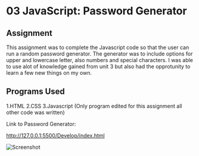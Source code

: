 # 03 JavaScript: Password Generator

## Assignment

This assignment was to complete the Javascript code so that the user can run a random password generator. The generator was to include options for upper and lowercase letter, also numbers and special characters. I was able to use alot of knowledge gained from unit 3 but also had the opprotunity to learn a few new things on my own.

## Programs Used

1.HTML
2.CSS
3.Javascript (Only program edited for this assignment all other code was written)


Link to Password Generator:

http://127.0.0.1:5500/Develop/index.html


![Screenshot](Password-generator.PNG)
